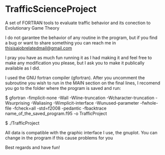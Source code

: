 # TrafficScienceProject
A set of FORTRAN tools to evaluate traffic behavior and its conection to Evolutionary Game Theory

I do not garantee the behavior of any routine in the program, but if you find a bug or want to share something you can reach me in thisisajobrelatedmail@gmail.com

I pray you have as much fun running it as I had making it and feel free to make any modification you please, but I ask you to make it publically available as I did. 

I used the GNU fortran compiler (gfortran). After you uncomment the subroutine you wish to run in the MAIN section on the final lines, I recomend you go to the folder where the program is saved and run: 

$ gfortran  -fimplicit-none  -Wall  -Wline-truncation  -Wcharacter-truncation  -Wsurprising  -Waliasing  -Wimplicit-interface  -Wunused-parameter  -fwhole-file  -fcheck=all  -std=f2008  -pedantic  -fbacktrace name_of_the_saved_program.f95 -o TrafficProject

$ ./TrafficProject

All data is compatible with the graphic interface I use, the gnuplot. You can change in the program if this cause problems for you


Best regards and have fun!


